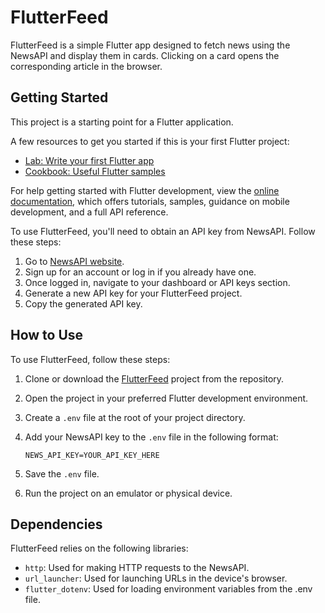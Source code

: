 # FlutterFeed

FlutterFeed is a simple Flutter app designed to fetch news using the NewsAPI and display them in cards. Clicking on a card opens the corresponding article in the browser.

## Getting Started

This project is a starting point for a Flutter application.

A few resources to get you started if this is your first Flutter project:

- [Lab: Write your first Flutter app](https://docs.flutter.dev/get-started/codelab)
- [Cookbook: Useful Flutter samples](https://docs.flutter.dev/cookbook)

For help getting started with Flutter development, view the
[online documentation](https://docs.flutter.dev/), which offers tutorials,
samples, guidance on mobile development, and a full API reference.

To use FlutterFeed, you'll need to obtain an API key from NewsAPI. Follow these steps:

1. Go to [NewsAPI website](https://newsapi.org/).
2. Sign up for an account or log in if you already have one.
3. Once logged in, navigate to your dashboard or API keys section.
4. Generate a new API key for your FlutterFeed project.
5. Copy the generated API key.

## How to Use

To use FlutterFeed, follow these steps:

1. Clone or download the [FlutterFeed](https://github.com/raj-p26/flutter_feed.git) project from the repository.
2. Open the project in your preferred Flutter development environment.
3. Create a `.env` file at the root of your project directory.
4. Add your NewsAPI key to the `.env` file in the following format:
   ```
   NEWS_API_KEY=YOUR_API_KEY_HERE
   ```
   
5. Save the `.env` file.
6. Run the project on an emulator or physical device.

## Dependencies

FlutterFeed relies on the following libraries:

- `http`: Used for making HTTP requests to the NewsAPI.
- `url_launcher`: Used for launching URLs in the device's browser.
- `flutter_dotenv`: Used for loading environment variables from the .env file.